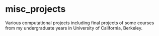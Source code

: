 # misc_projects

Various computational projects including final projects of some courses from my undergraduate years in University of California, Berkeley.
